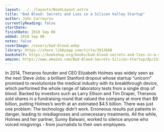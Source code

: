 ```yaml
---
layout: ../../layouts/BookLayout.astro
title: "Bad Blood: Secrets and Lies in a Silicon Valley Startup"
author: John Carreyrou
currentlyReading: false
startDate: 
finishDate: 2018 Sep 08
added: 2018 Sep 08
notes: false
coverImage: /covers/bad-blood.webp
library: https://share.libbyapp.com/title/3912688
bookshelf: https://bookshop.org/books/bad-blood-secrets-and-lies-in-a-silicon-valley-startup/9781524731656
amazon: https://www.amazon.com/Bad-Blood-Secrets-Silicon-Startup/dp/152473165X
---
```


In 2014, Theranos founder and CEO Elizabeth Holmes was widely seen as the next Steve Jobs: a brilliant Stanford dropout whose startup “unicorn” promised to revolutionize the medical industry with its breakthrough device, which performed the whole range of laboratory tests from a single drop of blood. Backed by investors such as Larry Ellison and Tim Draper, Theranos sold shares in a fundraising round that valued the company at more than $9 billion, putting Holmes’s worth at an estimated $4.5 billion. There was just one problem: The technology didn’t work. Erroneous results put patients in danger, leading to misdiagnoses and unnecessary treatments. All the while, Holmes and her partner, Sunny Balwani, worked to silence anyone who voiced misgivings - from journalists to their own employees.

<!-- ### Notes & Highlights -->
